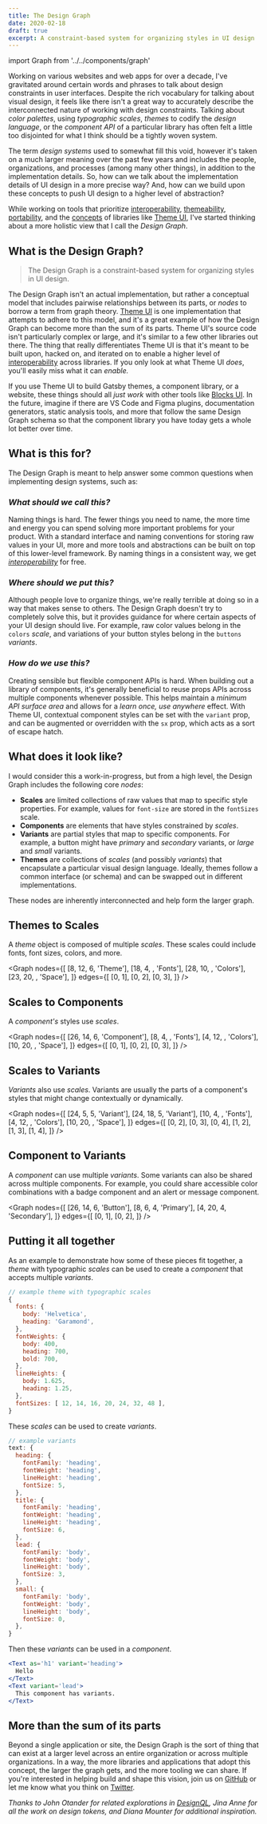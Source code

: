 ```yaml
---
title: The Design Graph
date: 2020-02-18
draft: true
excerpt: A constraint-based system for organizing styles in UI design
---
```


import Graph from '../../components/graph'


Working on various websites and web apps for over a decade,
I've gravitated around certain words and phrases to talk about design constraints in user interfaces.
Despite the rich vocabulary for talking about visual design,
it feels like there isn't a great way to accurately describe the interconnected nature of working with design constraints.
Talking about *color palettes*, using *typographic scales*,
*themes* to codify the *design language*,
or the *component API* of a particular library has often felt a little too disjointed for what I think should be a tightly woven system.

The term *design systems* used to somewhat fill this void, however it's taken on a much larger meaning over the past few years
and includes the people, organizations, and processes (among many other things), in addition to the implementation details.
So, how can we talk about the implementation details of UI design in a more precise way?
And, how can we build upon these concepts to push UI design to a higher level of abstraction?

While working on tools that prioritize [interoperability](/blog/interoperability), [themeability](/blog/themeability), [portability](/blog/portability), and the [concepts](/blog/a-conceptual-look-at-theming) of libraries like [Theme UI][],
I've started thinking about a more holistic view that I call the *Design Graph*.


## What is the Design Graph?

> The Design Graph is a constraint-based system for organizing styles in UI design.

The Design Graph isn't an actual implementation, but rather a conceptual model
that includes pairwise relationships between its parts, or *nodes* to borrow a term from graph theory.
[Theme UI][] is one implementation that attempts to adhere to this model,
and it's a great example of how the Design Graph can become more than the sum of its parts.
Theme UI's source code isn't particularly complex or large, and it's similar to a few other libraries out there.
The thing that really differentiates Theme UI is that it's meant to be built upon, hacked on, and iterated on to enable a higher level of
[interoperability][] across libraries.
If you only look at what Theme UI *does*, you'll easily miss what it can *enable.*

If you use Theme UI to build Gatsby themes, a component library, or a website,
these things should all *just work* with other tools like [Blocks UI][].
In the future, imagine if there are VS Code and Figma plugins, documentation generators, static analysis tools, and more
that follow the same Design Graph schema so that the component library you have today gets a whole lot better over time.


## What is this for?

The Design Graph is meant to help answer some common questions when implementing design systems, such as:

### *What should we call this?*

Naming things is hard.
The fewer things you need to name, the more time and energy you can spend solving more important problems for your product.
With a standard interface and naming conventions for storing raw values in your UI,
more and more tools and abstractions can be built on top of this lower-level framework.
By naming things in a consistent way, we get *[interoperability][]* for free.

### *Where should we put this?*

Although people love to organize things, we're really terrible at doing so in a way that makes sense to others.
The Design Graph doesn't try to completely solve this, but it provides guidance for where certain aspects of your UI design should live.
For example, raw color values belong in the `colors` *scale*, and variations of your button styles belong in the `buttons` *variants*.

### *How do we use this?*

Creating sensible but flexible component APIs is hard.
When building out a library of components, it's generally beneficial to reuse props APIs across multiple components whenever possible.
This helps maintain a *minimum API surface area* and allows for a *learn once, use anywhere* effect.
With Theme UI,
contextual component styles can be set with the `variant` prop, and can be augmented or overridden with the `sx` prop, which acts as a sort of escape hatch.


## What does it look like?

I would consider this a work-in-progress, but from a high level, the Design Graph includes the following core *nodes*:

- **Scales** are limited collections of raw values that map to specific style properties.
  For example, values for `font-size` are stored in the `fontSizes` scale.
- **Components** are elements that have styles constrained by *scales*.
- **Variants** are partial styles that map to specific components.
  For example, a button might have *primary* and *secondary* variants, or *large* and *small* variants.
- **Themes** are collections of *scales* (and possibly *variants*) that encapsulate a particular visual design language.
  Ideally, themes follow a common interface (or schema) and can be swapped out in different implementations.

These nodes are inherently interconnected and help form the larger graph.

## Themes to Scales

A *theme* object is composed of multiple *scales*. These scales could include fonts, font sizes, colors, and more.

<Graph
  nodes={[
    [8, 12, 6, 'Theme'],
    [18, 4, , 'Fonts'],
    [28, 10, , 'Colors'],
    [23, 20, , 'Space'],
  ]}
  edges={[
    [0, 1],
    [0, 2],
    [0, 3],
  ]}
/>

## Scales to Components

A *component's* styles use *scales*.

<Graph
  nodes={[
    [26, 14, 6, 'Component'],
    [8, 4, , 'Fonts'],
    [4, 12, , 'Colors'],
    [10, 20, , 'Space'],
  ]}
  edges={[
    [0, 1],
    [0, 2],
    [0, 3],
  ]}
/>

## Scales to Variants

*Variants* also use *scales*.
Variants are usually the parts of a component's styles that might change contextually or dynamically.

<Graph
  nodes={[
    [24, 5, 5, 'Variant'],
    [24, 18, 5, 'Variant'],
    [10, 4, , 'Fonts'],
    [4, 12, , 'Colors'],
    [10, 20, , 'Space'],
  ]}
  edges={[
    [0, 2],
    [0, 3],
    [0, 4],
    [1, 2],
    [1, 3],
    [1, 4],
  ]}
/>


## Component to Variants

A *component* can use multiple *variants*. Some variants can also be shared across multiple components.
For example, you could share accessible color combinations with a badge component and an alert or message component.

<Graph
  nodes={[
    [26, 14, 6, 'Button'],
    [8, 6, 4, 'Primary'],
    [4, 20, 4, 'Secondary'],
  ]}
  edges={[
    [0, 1],
    [0, 2],
  ]}
/>

## Putting it all together

As an example to demonstrate how some of these pieces fit together, a *theme* with typographic *scales* can be used to create a *component* that accepts multiple *variants*.

```js
// example theme with typographic scales
{
  fonts: {
    body: 'Helvetica',
    heading: 'Garamond',
  },
  fontWeights: {
    body: 400,
    heading: 700,
    bold: 700,
  },
  lineHeights: {
    body: 1.625,
    heading: 1.25,
  },
  fontSizes: [ 12, 14, 16, 20, 24, 32, 48 ],
}
```

These *scales* can be used to create *variants*.

```js
// example variants
text: {
  heading: {
    fontFamily: 'heading',
    fontWeight: 'heading',
    lineHeight: 'heading',
    fontSize: 5,
  },
  title: {
    fontFamily: 'heading',
    fontWeight: 'heading',
    lineHeight: 'heading',
    fontSize: 6,
  },
  lead: {
    fontFamily: 'body',
    fontWeight: 'body',
    lineHeight: 'body',
    fontSize: 3,
  },
  small: {
    fontFamily: 'body',
    fontWeight: 'body',
    lineHeight: 'body',
    fontSize: 0,
  },
}
```

Then these *variants* can be used in a *component*.

```jsx
<Text as='h1' variant='heading'>
  Hello
</Text>
<Text variant='lead'>
  This component has variants.
</Text>
```

## More than the sum of its parts

Beyond a single application or site, the Design Graph is the sort of thing that can exist at a larger level across an entire organization or across multiple organizations.
In a way, the more libraries and applications that adopt this concept, the larger the graph gets,
and the more tooling we can share.
If you're interested in helping build and shape this vision, join us on [GitHub](https://github.com/system-ui/theme-ui) or let me know what you think on [Twitter](https://twitter.com/jxnblk).

*Thanks to John Otander for related explorations in [DesignQL][], Jina Anne for all the work on design tokens, and Diana Mounter for additional inspiration.*

[theme ui]: https://theme-ui.com
[specification]: https://theme-ui.com/theme-spec
[interoperability]: /blog/interoperability
[designql]: https://github.com/system-ui/designql
[blocks ui]: https://blocks-ui.com
